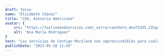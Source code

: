 ```yaml
---
draft: false
name: "Elizabeth Chávez"
title: "CEO, Asesoria Americana"
avatar: {
    src: "https://taxlineandservices.com/_astro/caoshero.dea72d35_21hguG.avif",
    alt: "Ana Maria Rodriguez"
}
text: "Los servicios de Contigo Maryland son imprescindibles para cualquier empresa que desee sobresalir en la economía digital. ¡El trato personalizado y su enfoque bilingüe han sido fundamentales para nuestro éxito!"
publishDate: "2023-05-18 11:45"
---
```

